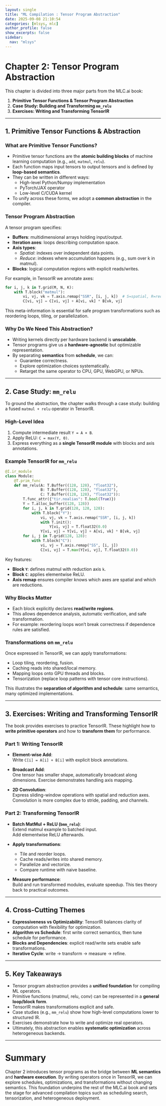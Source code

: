 ```yaml
---
layout: single
title: "ML Compilation : Tensor Program Abstraction"
date: 2025-09-08 21:10:54
categories: [mlsys, mlc]
author_profile: false
show_excerpts: false
sidebar:
  nav: "mlsys"
---
```


# Chapter 2: Tensor Program Abstraction

This chapter is divided into three major parts from the MLC.ai book:  
1. **Primitive Tensor Functions & Tensor Program Abstraction**  
2. **Case Study: Building and Transforming `mm_relu`**  
3. **Exercises: Writing and Transforming TensorIR**  

---

## 1. Primitive Tensor Functions & Abstraction

### What are Primitive Tensor Functions?

- Primitive tensor functions are the **atomic building blocks** of machine learning computation (e.g., `add`, `matmul`, `relu`).  
- Each function maps input tensors to output tensors and is defined by **loop-based semantics**.  
- They can be written in different ways:  
  - High-level Python/Numpy implementation  
  - PyTorch/JAX operator  
  - Low-level C/CUDA kernel  
- To unify across these forms, we adopt a **common abstraction** in the compiler.  

### Tensor Program Abstraction

A tensor program specifies:  
- **Buffers**: multidimensional arrays holding input/output.  
- **Iteration axes**: loops describing computation space.  
- **Axis types**:  
  - *Spatial*: indexes over independent data points.  
  - *Reduce*: indexes where accumulation happens (e.g., sum over k in matmul).  
- **Blocks**: logical computation regions with explicit reads/writes.  

For example, in TensorIR we annotate axes:

```python
for i, j, k in T.grid(M, N, K):
    with T.block("matmul"):
        vi, vj, vk = T.axis.remap("SSR", [i, j, k])  # S=spatial, R=reduce
        C[vi, vj] = C[vi, vj] + A[vi, vk] * B[vk, vj]
```

This meta-information is essential for safe program transformations such as reordering loops, tiling, or parallelization.

### Why Do We Need This Abstraction?

- Writing kernels directly per hardware backend is **unscalable**.  
- Tensor programs give us a **hardware-agnostic** but optimizable representation.  
- By separating **semantics** from **schedule**, we can:  
  - Guarantee correctness.  
  - Explore optimization choices systematically.  
  - Retarget the same operator to CPU, GPU, WebGPU, or NPUs.

---

## 2. Case Study: `mm_relu`

To ground the abstraction, the chapter walks through a case study: building a fused `matmul + relu` operator in TensorIR.

### High-Level Idea

1. Compute intermediate result `Y = A × B`.  
2. Apply ReLU: `C = max(Y, 0)`.  
3. Express everything as a **single TensorIR module** with blocks and axis annotations.

### Example TensorIR for `mm_relu`

```python
@I.ir_module
class Module:
    @T.prim_func
    def mm_relu(A: T.Buffer((128, 128), "float32"),
                B: T.Buffer((128, 128), "float32"),
                C: T.Buffer((128, 128), "float32")):
        T.func_attr({"tir.noalias": T.bool(True)})
        Y = T.alloc_buffer((128, 128))
        for i, j, k in T.grid(128, 128, 128):
            with T.block("Y"):
                vi, vj, vk = T.axis.remap("SSR", [i, j, k])
                with T.init():
                    Y[vi, vj] = T.float32(0.0)
                Y[vi, vj] = Y[vi, vj] + A[vi, vk] * B[vk, vj]
        for i, j in T.grid(128, 128):
            with T.block("C"):
                vi, vj = T.axis.remap("SS", [i, j])
                C[vi, vj] = T.max(Y[vi, vj], T.float32(0.0))
```

Key features:  
- **Block `Y`**: defines matmul with reduction axis `k`.  
- **Block `C`**: applies elementwise ReLU.  
- **Axis remap** ensures compiler knows which axes are spatial and which are reductions.  

### Why Blocks Matter

- Each block explicitly declares **read/write regions**.  
- This allows dependence analysis, automatic verification, and safe transformation.  
- For example: reordering loops won’t break correctness if dependence rules are satisfied.

### Transformations on `mm_relu`

Once expressed in TensorIR, we can apply transformations:  
- Loop tiling, reordering, fusion.  
- Caching reads into shared/local memory.  
- Mapping loops onto GPU threads and blocks.  
- Tensorization (replace loop patterns with tensor core instructions).  

This illustrates the **separation of algorithm and schedule**: same semantics, many optimized implementations.

---

## 3. Exercises: Writing and Transforming TensorIR

The book provides exercises to practice TensorIR. These highlight how to **write primitive operators** and how to **transform them** for performance.

### Part 1: Writing TensorIR

- **Element-wise Add**:  
  Write `C[i] = A[i] + B[i]` with explicit block annotations.  

- **Broadcast Add**:  
  One tensor has smaller shape, automatically broadcast along dimensions. Exercise demonstrates handling axis mapping.  

- **2D Convolution**:  
  Express sliding-window operations with spatial and reduction axes. Convolution is more complex due to stride, padding, and channels.

### Part 2: Transforming TensorIR

- **Batch MatMul + ReLU (`bmm_relu`)**:  
  Extend matmul example to batched input.  
  Add elementwise ReLU afterwards.  

- **Apply transformations**:  
  - Tile and reorder loops.  
  - Cache reads/writes into shared memory.  
  - Parallelize and vectorize.  
  - Compare runtime with naive baseline.  

- **Measure performance**:  
  Build and run transformed modules, evaluate speedup. This ties theory back to practical outcomes.

---

## 4. Cross-Cutting Themes

- **Expressiveness vs Optimizability**: TensorIR balances clarity of computation with flexibility for optimization.  
- **Algorithm vs Schedule**: first write correct semantics, then tune schedule for performance.  
- **Blocks and Dependencies**: explicit read/write sets enable safe transformations.  
- **Iterative Cycle**: write → transform → measure → refine.

---

## 5. Key Takeaways

- Tensor program abstraction provides a **unified foundation** for compiling ML operators.  
- Primitive functions (matmul, relu, conv) can be represented in a **general loop/block form**.  
- TensorIR makes transformations explicit and safe.  
- Case studies (e.g., `mm_relu`) show how high-level computations lower to structured IR.  
- Exercises demonstrate how to write and optimize real operators.  
- Ultimately, this abstraction enables **systematic optimization** across heterogeneous backends.

---

# Summary

Chapter 2 introduces tensor programs as the bridge between **ML semantics** and **hardware execution**. By writing operators once in TensorIR, we can explore schedules, optimizations, and transformations without changing semantics. This foundation underpins the rest of the MLC.ai book and sets the stage for advanced compilation topics such as scheduling search, tensorization, and heterogeneous deployment.
